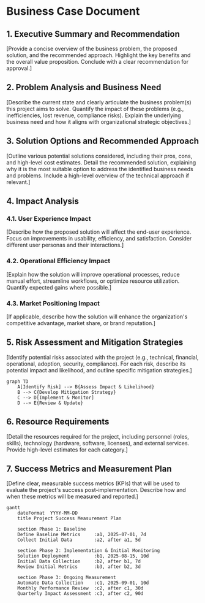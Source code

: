 # Business Case Document

## 1. Executive Summary and Recommendation

[Provide a concise overview of the business problem, the proposed solution, and the recommended approach. Highlight the key benefits and the overall value proposition. Conclude with a clear recommendation for approval.]

## 2. Problem Analysis and Business Need

[Describe the current state and clearly articulate the business problem(s) this project aims to solve. Quantify the impact of these problems (e.g., inefficiencies, lost revenue, compliance risks). Explain the underlying business need and how it aligns with organizational strategic objectives.]

## 3. Solution Options and Recommended Approach

[Outline various potential solutions considered, including their pros, cons, and high-level cost estimates. Detail the recommended solution, explaining why it is the most suitable option to address the identified business needs and problems. Include a high-level overview of the technical approach if relevant.]

## 4. Impact Analysis

### 4.1. User Experience Impact

[Describe how the proposed solution will affect the end-user experience. Focus on improvements in usability, efficiency, and satisfaction. Consider different user personas and their interactions.]

### 4.2. Operational Efficiency Impact

[Explain how the solution will improve operational processes, reduce manual effort, streamline workflows, or optimize resource utilization. Quantify expected gains where possible.]

### 4.3. Market Positioning Impact

[If applicable, describe how the solution will enhance the organization's competitive advantage, market share, or brand reputation.]

## 5. Risk Assessment and Mitigation Strategies

[Identify potential risks associated with the project (e.g., technical, financial, operational, adoption, security, compliance). For each risk, describe its potential impact and likelihood, and outline specific mitigation strategies.]

```mermaid
graph TD
    A[Identify Risk] --> B{Assess Impact & Likelihood}
    B --> C{Develop Mitigation Strategy}
    C --> D[Implement & Monitor]
    D --> E{Review & Update}
```

## 6. Resource Requirements

[Detail the resources required for the project, including personnel (roles, skills), technology (hardware, software, licenses), and external services. Provide high-level estimates for each category.]

## 7. Success Metrics and Measurement Plan

[Define clear, measurable success metrics (KPIs) that will be used to evaluate the project's success post-implementation. Describe how and when these metrics will be measured and reported.]

```mermaid
gantt
    dateFormat  YYYY-MM-DD
    title Project Success Measurement Plan

    section Phase 1: Baseline
    Define Baseline Metrics     :a1, 2025-07-01, 7d
    Collect Initial Data        :a2, after a1, 5d

    section Phase 2: Implementation & Initial Monitoring
    Solution Deployment         :b1, 2025-08-15, 10d
    Initial Data Collection     :b2, after b1, 7d
    Review Initial Metrics      :b3, after b2, 3d

    section Phase 3: Ongoing Measurement
    Automate Data Collection    :c1, 2025-09-01, 10d
    Monthly Performance Review  :c2, after c1, 30d
    Quarterly Impact Assessment :c3, after c2, 90d
```
